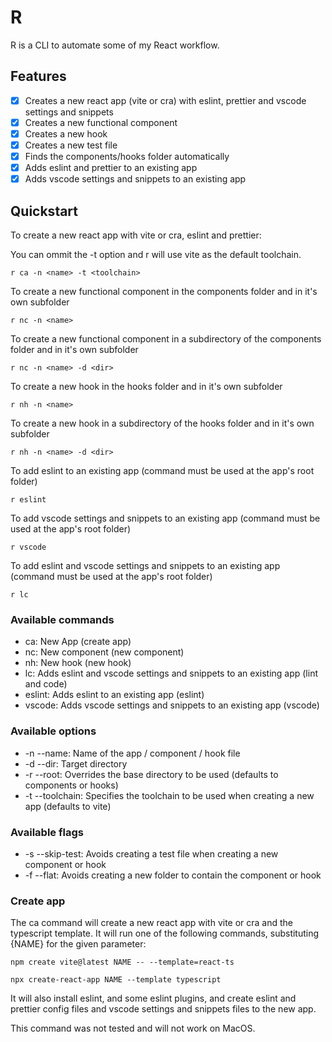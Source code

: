 # R

R is a CLI to automate some of my React workflow.

## Features

- [x] Creates a new react app (vite or cra) with eslint, prettier and vscode settings and snippets
- [x] Creates a new functional component
- [x] Creates a new hook
- [x] Creates a new test file
- [x] Finds the components/hooks folder automatically
- [x] Adds eslint and prettier to an existing app
- [x] Adds vscode settings and snippets to an existing app

## Quickstart

To create a new react app with vite or cra, eslint and prettier:

You can ommit the -t option and r will use vite as the default toolchain.

```
r ca -n <name> -t <toolchain>
```

To create a new functional component in the components folder and in it's own subfolder

```
r nc -n <name>
```

To create a new functional component in a subdirectory of the components folder and in it's own subfolder

```
r nc -n <name> -d <dir>
```

To create a new hook in the hooks folder and in it's own subfolder

```
r nh -n <name>
```

To create a new hook in a subdirectory of the hooks folder and in it's own subfolder

```
r nh -n <name> -d <dir>
```

To add eslint to an existing app (command must be used at the app's root folder)

```
r eslint
```

To add vscode settings and snippets to an existing app (command must be used at the app's root folder)

```
r vscode
```

To add eslint and vscode settings and snippets to an existing app (command must be used at the app's root folder)

```
r lc
```

### Available commands

- ca: New App (create app)
- nc: New component (new component)
- nh: New hook (new hook)
- lc: Adds eslint and vscode settings and snippets to an existing app (lint and code)
- eslint: Adds eslint to an existing app (eslint)
- vscode: Adds vscode settings and snippets to an existing app (vscode)

### Available options

- -n --name: Name of the app / component / hook file
- -d --dir: Target directory
- -r --root: Overrides the base directory to be used (defaults to components or hooks)
- -t --toolchain: Specifies the toolchain to be used when creating a new app (defaults to vite)

### Available flags

- -s --skip-test: Avoids creating a test file when creating a new component or hook
- -f --flat: Avoids creating a new folder to contain the component or hook

### Create app

The ca command will create a new react app with vite or cra and the typescript template. It will run one of the following commands, substituting {NAME} for the given parameter:

`npm create vite@latest NAME -- --template=react-ts`

`npx create-react-app NAME --template typescript`

It will also install eslint, and some eslint plugins, and create eslint and prettier config files and vscode settings and snippets files to the new app.

This command was not tested and will not work on MacOS.
